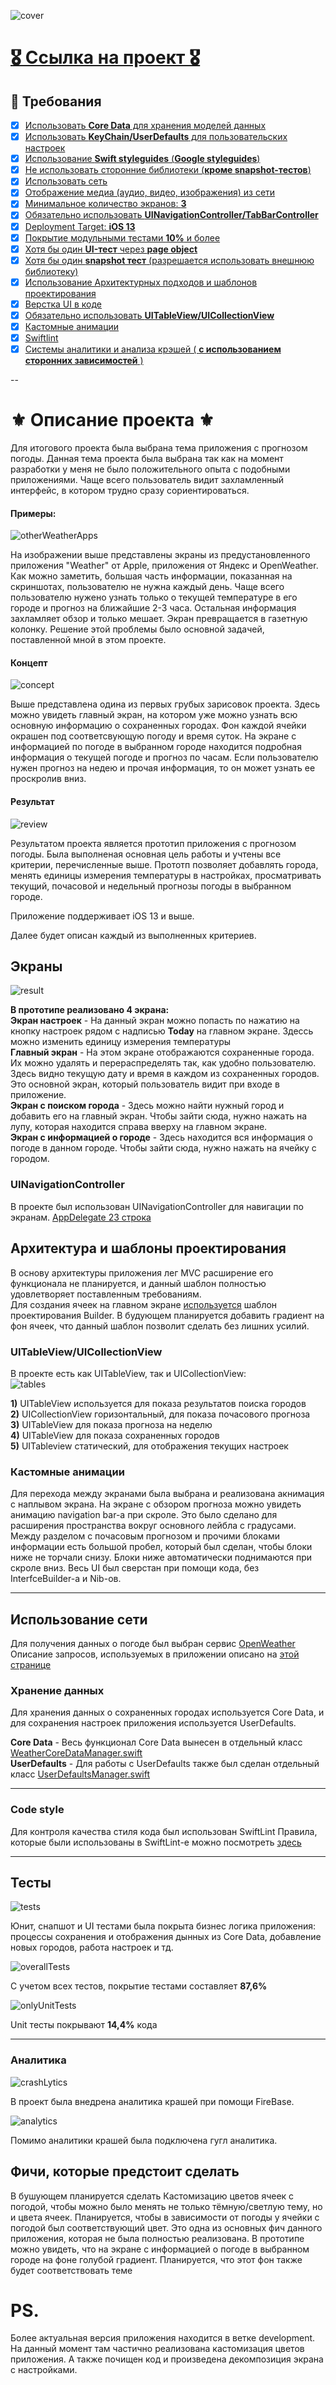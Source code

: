 ![cover](https://github.com/Lemonbrush/SberSchool/blob/master/NoteResources/FinalProject/cover.png)

# [🎖 Ссылка на проект 🎖](https://github.com/Lemonbrush/Weather/tree/SberSchoolProject)

## 📄 Требования

- [X] [Использовать **Core Data** для хранения моделей данных](#хранение-данных)
- [X] [Использовать **KeyChain/UserDefaults** для пользовательских настроек](#хранение-данных)
- [X] [Использование **Swift styleguides** (**Google styleguides**)](#code-style)
- [X] [Не использовать сторонние библиотеки (**кроме snapshot-тестов**)](#тесты)
- [X] [Использовать сеть](#использование-сети)
- [X] [Отображение медиа (аудио, видео, изображения) из сети](#использование-сети)
- [X] [Минимальное количество экранов: **3**](#экраны)
- [X] [Обязательно использовать **UINavigationController/TabBarController**](#uinavigationcontroller)
- [X] [Deployment Target: **iOS 13**](#результат)
- [X] [Покрытие модульными тестами **10%** и более](#тесты)
- [X] [Хотя бы один **UI-тест** через **page object**](#тесты)
- [X] [Хотя бы один **snapshot тест** (разрешается использовать внешнюю библиотеку)](#тесты)
- [X] [Использование Архитектурных подходов и шаблонов проектирования](#архитектура-и-шаблоны-проектирования)
- [X] [Верстка UI в коде](#кастомные-анимации)
- [X] [Обязательно использовать **UITableView/UICollectionView**](#uitableviewuicollectionview)
- [X] [Кастомные анимации](#кастомные-анимации)
- [X] [Swiftlint](#code-style)
- [X] [Системы аналитики и анализа крэшей  ( **с использованием сторонних зависимостей** )](#аналитика)

--

# ⚜️ Описание проекта ⚜️

Для итогового проекта была выбрана тема приложения с прогнозом погоды. Данная тема проекта была выбрана так как на момент разработки у меня не было положительного опыта с подобными приложениями. Чаще всего пользователь видит захламленный интерфейс, в котором трудно сразу сориентироваться.  

#### Примеры:
![otherWeatherApps](https://github.com/Lemonbrush/SberSchool/blob/master/NoteResources/FinalProject/otherWeatherApps.png)

На изображении выше представлены экраны из предустановленного приложения "Weather" от Apple, приложения от Яндекс и OpenWeather. Как можно заметить, большая часть информации, показанная на скриншотах, пользователю не нужна каждый день. Чаще всего пользователю нужено узнать только о текущей температуре в его городе и прогноз на ближайшие 2-3 часа. Остальная информация захламляет обзор и только мешает. Экран превращается в газетную колонку. Решение этой проблемы было основной задачей, поставленной мной в этом проекте.  

#### Концепт
![concept](https://github.com/Lemonbrush/SberSchool/blob/master/NoteResources/FinalProject/concept.png)

Выше представлена одина из первых грубых зарисовок проекта. Здесь можно увидеть главный экран, на котором уже можно узнать всю основную информацию о сохраненных городах. Фон каждой ячейки окрашен под соответсвующую погоду и время суток. На экране с информацией по погоде в выбранном городе находится подробная информация о текущей погоде и прогноз по часам. Если пользователю нужен прогноз на недею и прочая информация, то он может узнать ее проскролив вниз.  

#### Результат
![review](https://github.com/Lemonbrush/SberSchool/blob/master/NoteResources/FinalProject/review.gif)

Результатом проекта является прототип приложения с прогнозом погоды. Была выполненая основная цель работы и учтены все критерии, перечисленные выше. Прототп позволяет добавлять города, менять единицы измерения температуры в настройках, просматривать текущий, почасовой и недельный прогнозы погоды в выбранном городе.  

Приложение поддерживает iOS 13 и выше.  

Далее будет описан каждый из выполненных критериев.  

## Экраны
![result](https://github.com/Lemonbrush/SberSchool/blob/master/NoteResources/FinalProject/result.png)

**В прототипе реализовано 4 экрана:**  
**Экран настроек** - На данный экран можно попасть по нажатию на кнопку настроек рядом с надписью **Today** на главном экране. Здессь можно изменить единицу измерения температуры  
**Главный экран** - На этом экране отображаются сохраненные города. Их можно удалять и перераспределять так, как удобно пользователю. Здесь видно текущую дату и время в каждом из сохраненных городов. Это основной экран, который пользователь видит при входе в приложение.  
**Экран c поиском города** - Здесь можно найти нужный город и добавить его на главный экран. Чтобы зайти сюда, нужно нажать на лупу, которая находится справа вверху на главном экране.   
**Экран с информацией о городе** - Здесь находится вся информация о погоде в данном городе.  Чтобы зайти сюда, нужно нажать на ячейку с городом.   

### UINavigationController
В проекте был использован UINavigationController для навигации по экранам. [AppDelegate 23 строка](https://github.com/Lemonbrush/Weather/blob/SberSchoolProject/Weather/AppDelegate/AppDelegate.swift)

## Архитектура и шаблоны проектирования
В основу архитектуры приложения лег MVC расширение его функционала не планируется, и данный шаблон полностью удовлетворяет поставленным требованиям.  
Для создания ячеек на главном экране [используется](https://github.com/Lemonbrush/Weather/blob/SberSchoolProject/Weather/Main%20menu/View/MainMenuCellBuilder.swift) шаблон проектирования Builder. В будующем планируется добавить градиент на фон ячеек, что данный шаблон позволит сделать без лишних усилий.  

### UITableView/UICollectionView
В проекте есть как UITableView, так и UICollectionView:  
![tables](https://github.com/Lemonbrush/SberSchool/blob/master/NoteResources/FinalProject/tables.png)

**1)** UITableView используется для показа результатов поиска городов  
**2)** UICollectionView горизонтальный, для показа почасового прогноза  
**3)** UITableView для показа прогноза на неделю  
**4)** UITableView для показа сохраненных городов  
**5)** UITableview статический, для отображения текущих настроек  

### Кастомные анимации
Для перехода между экранами была выбрана и реализована акнимация с наплывом экрана. На экране с обзором прогноза можно увидеть анимацию navigation bar-а при скроле. Это было сделано для расширения пространства вокруг основного лейбла с градусами. Между разделом с почасовым прогнозом и прочими блоками информации есть большой пробел, который был сделан, чтобы блоки ниже не торчали снизу. Блоки ниже автоматически поднимаются при скроле вниз. Весь UI был сверстан при помощи кода, без InterfceBuilder-а и Nib-ов.   

---

## Использование сети
Для получения данных о погоде был выбран сервис [OpenWeather](https://openweathermap.org)  
Описание запросов, используемых в приложении описано на [этой странице](https://openweathermap.org/api/one-call-api)

### Хранение данных
Для хранения данных о сохраненных городах используется Core Data, и для сохранения настроек приложения используется UserDefaults.  

**Core Data** - Весь функционал Core Data вынесен в отдельный класс [WeatherCoreDataManager.swift](https://github.com/Lemonbrush/Weather/blob/SberSchoolProject/Weather/Supportive%20files/WeatherCoreDataManager.swift)  
**UserDefaults** - Для работы с UserDefaults также был сделан отдельный класс [UserDefaultsManager.swift](https://github.com/Lemonbrush/Weather/blob/SberSchoolProject/Weather/Supportive%20files/UserDefaultsManager.swift)  

---

### Code style
Для контроля качества стиля кода был использован SwiftLint
Правила, которые были использованы в SwiftLint-е можно посмотреть [здесь](https://github.com/Lemonbrush/Weather/blob/SberSchoolProject/.swiftlint.yml)

---

## Тесты
![tests](https://github.com/Lemonbrush/SberSchool/blob/master/NoteResources/FinalProject/tests.png)

Юнит, снапшот и UI тестами была покрыта бизнес логика приложения: процессы сохранения и отображения дынных из Core Data, добавление новых городов, работа настроек и тд.  

![overallTests](https://github.com/Lemonbrush/SberSchool/blob/master/NoteResources/FinalProject/overAllTests.png)

С учетом всех тестов, покрытие тестами составляет **87,6%**  

![onlyUnitTests](https://github.com/Lemonbrush/SberSchool/blob/master/NoteResources/FinalProject/onlyUnitTests.png)

Unit тесты покрывают **14,4%** кода  

---

### Аналитика
![crashLytics](https://github.com/Lemonbrush/SberSchool/blob/master/NoteResources/FinalProject/crashlytics.png)

В проект была внедрена аналитика крашей при помощи FireBase.  

![analytics](https://github.com/Lemonbrush/SberSchool/blob/master/NoteResources/FinalProject/googleAnalytics.png)

Помимо аналитики крашей была подключена гугл аналитика.

## Фичи, которые предстоит сделать
В бушующем планируется сделать Кастомизацию цветов ячеек с погодой, чтобы можно было менять не только тёмную/светлую тему, но и цвета ячеек. Планируется, чтобы в зависимости от погоды у ячейки с погодой был соответствующий цвет. Это одна из основных фич данного приложения, которая не была полностью реализована. В прототипе можно увидеть, что на экране с информацией о погоде в выбранном городе на фоне голубой градиент. Планируется, что этот фон также будет соответствовать теме

# PS.
Более актуальная версия приложения находится в ветке development. На данный момент там частично реализована кастомизация цветов приложения. А также почищен код и произведена декомпозиция экрана с настройками. 